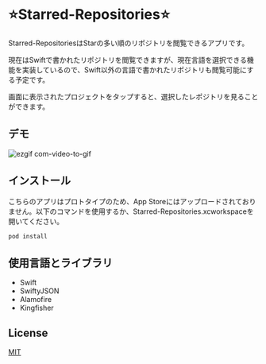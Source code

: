 # ⭐️Starred-Repositories⭐️

Starred-RepositoriesはStarの多い順のリポジトリを閲覧できるアプリです。

現在はSwiftで書かれたリポジトリを閲覧できますが、現在言語を選択できる機能を実装しているので、Swift以外の言語で書かれたリポジトリも閲覧可能にする予定です。

画面に表示されたプロジェクトをタップすると、選択したレポジトリを見ることができます。


## デモ

![ezgif com-video-to-gif](https://user-images.githubusercontent.com/54800510/95959437-6843cd80-0e3d-11eb-8731-f04ca4825ce7.gif)



## インストール

こちらのアプリはプロトタイプのため、App Storeにはアップロードされておりません。以下のコマンドを使用するか、Starred-Repositories.xcworkspaceを開いてください。

```bash
pod install
```

## 使用言語とライブラリ

- Swift
- SwiftyJSON
- Alamofire
- Kingfisher



## License
[MIT](https://choosealicense.com/licenses/mit/)
